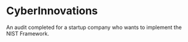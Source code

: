 # CyberInnovations
An audit completed for a startup company who wants to implement the NIST Framework. 
